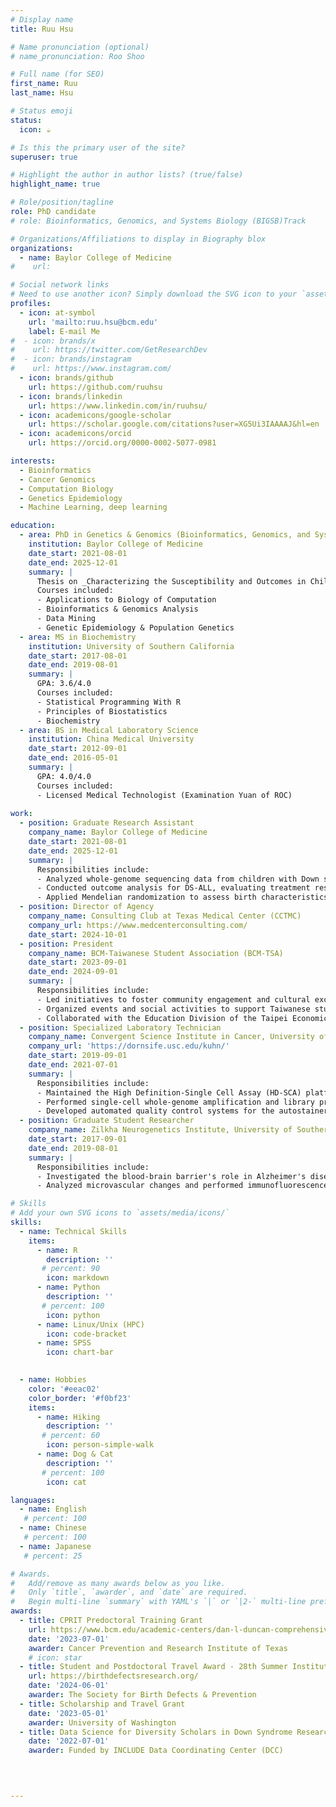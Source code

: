 ```yaml
---
# Display name
title: Ruu Hsu

# Name pronunciation (optional)
# name_pronunciation: Roo Shoo

# Full name (for SEO)
first_name: Ruu
last_name: Hsu

# Status emoji
status:
  icon: ☕️

# Is this the primary user of the site?
superuser: true

# Highlight the author in author lists? (true/false)
highlight_name: true

# Role/position/tagline
role: PhD candidate 
# role: Bioinformatics, Genomics, and Systems Biology (BIGSB)Track

# Organizations/Affiliations to display in Biography blox
organizations:
  - name: Baylor College of Medicine
#    url: 

# Social network links
# Need to use another icon? Simply download the SVG icon to your `assets/media/icons/` folder.
profiles:
  - icon: at-symbol
    url: 'mailto:ruu.hsu@bcm.edu'
    label: E-mail Me
#  - icon: brands/x
#    url: https://twitter.com/GetResearchDev
#  - icon: brands/instagram
#    url: https://www.instagram.com/
  - icon: brands/github
    url: https://github.com/ruuhsu
  - icon: brands/linkedin
    url: https://www.linkedin.com/in/ruuhsu/
  - icon: academicons/google-scholar
    url: https://scholar.google.com/citations?user=XG5Ui3IAAAAJ&hl=en
  - icon: academicons/orcid
    url: https://orcid.org/0000-0002-5077-0981

interests:
  - Bioinformatics
  - Cancer Genomics
  - Computation Biology
  - Genetics Epidemiology
  - Machine Learning, deep learning

education:
  - area: PhD in Genetics & Genomics (Bioinformatics, Genomics, and Systems Biology Track)
    institution: Baylor College of Medicine
    date_start: 2021-08-01
    date_end: 2025-12-01
    summary: |
      Thesis on _Characterizing the Susceptibility and Outcomes in Children with Down Syndrome-Associated Acute Lymphoblastic Leukemia._ Supervised by [Prof Philip Lupo].
      Courses included:
      - Applications to Biology of Computation
      - Bioinformatics & Genomics Analysis
      - Data Mining
      - Genetic Epidemiology & Population Genetics
  - area: MS in Biochemistry
    institution: University of Southern California
    date_start: 2017-08-01
    date_end: 2019-08-01
    summary: |
      GPA: 3.6/4.0
      Courses included:
      - Statistical Programming With R
      - Principles of Biostatistics
      - Biochemistry
  - area: BS in Medical Laboratory Science
    institution: China Medical University
    date_start: 2012-09-01
    date_end: 2016-05-01
    summary: |
      GPA: 4.0/4.0
      Courses included:
      - Licensed Medical Technologist (Examination Yuan of ROC)
      
work:
  - position: Graduate Research Assistant
    company_name: Baylor College of Medicine
    date_start: 2021-08-01
    date_end: 2025-12-01
    summary: |
      Responsibilities include:
      - Analyzed whole-genome sequencing data from children with Down syndrome (DS) who developed acute lymphoblastic leukemia (ALL) and compared them with DS controls to assess the impact of single nucleotide variants (SNVs) and structural variants (SVs) on ALL susceptibility and subtypes.
      - Conducted outcome analysis for DS-ALL, evaluating treatment response, infectious toxicity, and survival based on demographic, clinical, and genomic factors.
      - Applied Mendelian randomization to assess birth characteristics' influence (e.g., birth weight) on ALL risk in DS children.
  - position: Director of Agency
    company_name: Consulting Club at Texas Medical Center (CCTMC)
    company_url: https://www.medcenterconsulting.com/
    date_start: 2024-10-01
  - position: President
    company_name: BCM-Taiwanese Student Association (BCM-TSA)
    date_start: 2023-09-01
    date_end: 2024-09-01
    summary: |
      Responsibilities include:
      - Led initiatives to foster community engagement and cultural exchange among Taiwanese students and the broader BCM community.
      - Organized events and social activities to support Taiwanese student well-being and academic success.
      - Collaborated with the Education Division of the Taipei Economic and Cultural Office in Houston to advocate for the needs of international students.
  - position: Specialized Laboratory Technician
    company_name: Convergent Science Institute in Cancer, University of Southern California
    company_url: 'https://dornsife.usc.edu/kuhn/'
    date_start: 2019-09-01
    date_end: 2021-07-01
    summary: |
      Responsibilities include:
      - Maintained the High Definition-Single Cell Assay (HD-SCA) platform, processing human blood samples to analyze circulating tumor cells (CTCs) across cancer types.
      - Performed single-cell whole-genome amplification and library preparation for copy number variation and targeted sequencing.
      - Developed automated quality control systems for the autostainer using Python and SQL.
  - position: Graduate Student Researcher
    company_name: Zilkha Neurogenetics Institute, University of Southern California
    date_start: 2017-09-01
    date_end: 2019-08-01
    summary: |
      Responsibilities include:
      - Investigated the blood-brain barrier's role in Alzheimer's disease by developing immunohistochemistry protocols and automated biomarker analysis.
      - Analyzed microvascular changes and performed immunofluorescence staining on brain samples from mouse models.

# Skills
# Add your own SVG icons to `assets/media/icons/`
skills:
  - name: Technical Skills
    items:
      - name: R
        description: ''
       # percent: 90
        icon: markdown
      - name: Python
        description: ''
       # percent: 100
        icon: python
      - name: Linux/Unix (HPC)
        icon: code-bracket
      - name: SPSS
        icon: chart-bar

        
  - name: Hobbies
    color: '#eeac02'
    color_border: '#f0bf23'
    items:
      - name: Hiking
        description: ''
       # percent: 60
        icon: person-simple-walk
      - name: Dog & Cat
        description: ''
       # percent: 100
        icon: cat

languages:
  - name: English
   # percent: 100
  - name: Chinese
   # percent: 100
  - name: Japanese
   # percent: 25

# Awards.
#   Add/remove as many awards below as you like.
#   Only `title`, `awarder`, and `date` are required.
#   Begin multi-line `summary` with YAML's `|` or `|2-` multi-line prefix and indent 2 spaces below.
awards:
  - title: CPRIT Predoctoral Training Grant
    url: https://www.bcm.edu/academic-centers/dan-l-duncan-comprehensive-cancer-center/education/cprit-training-program
    date: '2023-07-01'
    awarder: Cancer Prevention and Research Institute of Texas
    # icon: star
  - title: Student and Postdoctoral Travel Award - 28th Summer Institute in Statistical Genetics
    url: https://birthdefectsresearch.org/
    date: '2024-06-01'
    awarder: The Society for Birth Defects & Prevention 
  - title: Scholarship and Travel Grant
    date: '2023-05-01'
    awarder: University of Washington
  - title: Data Science for Diversity Scholars in Down Syndrome Research (DS3) Training Program
    date: '2022-07-01'
    awarder: Funded by INCLUDE Data Coordinating Center (DCC)

   
  

---
```

